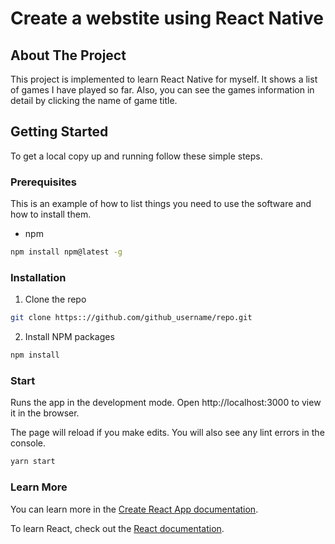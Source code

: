 
# Create a webstite using React Native

## About The Project
This project is implemented to learn React Native for myself. It shows a list of games I have played so far. Also, you can see the games information in detail by clicking the name of game title.

## Getting Started
To get a local copy up and running follow these simple steps.

### Prerequisites
This is an example of how to list things you need to use the software and how to install them.
* npm
```sh
npm install npm@latest -g
```
### Installation

1. Clone the repo
```sh
git clone https:://github.com/github_username/repo.git
```
2. Install NPM packages
```sh
npm install
```

### Start
Runs the app in the development mode.
Open http://localhost:3000 to view it in the browser.

The page will reload if you make edits.
You will also see any lint errors in the console.
```sh
yarn start
```

### Learn More

You can learn more in the [Create React App documentation](https://facebook.github.io/create-react-app/docs/getting-started).

To learn React, check out the [React documentation](https://reactjs.org/).


